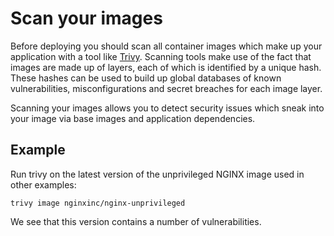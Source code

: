 # Scan your images

Before deploying you should scan all container images which make up your application with a tool like [Trivy](https://trivy.dev). Scanning tools make use of the fact that images are made up of layers, each of which is identified by a unique hash. These hashes can be used to build up global databases of known vulnerabilities, misconfigurations and secret breaches for each image layer.

Scanning your images allows you to detect security issues which sneak into your image via base images and application dependencies.

## Example

Run trivy on the latest version of the unprivileged NGINX image used in other examples:

```shell
trivy image nginxinc/nginx-unprivileged
```

We see that this version contains a number of vulnerabilities.
